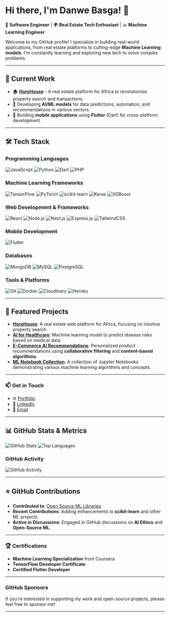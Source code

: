 # Hi there, I'm Danwe Basga! 👋

🚀 **Software Engineer** | 🌍 **Real Estate Tech Enthusiast** | 📊 **Machine Learning Engineer**  

Welcome to my GitHub profile! I specialize in building real-world applications, from real estate platforms to cutting-edge **Machine Learning models**. I'm constantly learning and exploring new tech to solve complex problems.

---

## 🔭 **Current Work**
- 🏠 **[HoroHouse](https://github.com/yourusername/HoroHouse)** - A real estate platform for Africa to revolutionize property search and transactions.
- 🤖 Developing **AI/ML models** for data predictions, automation, and recommendations in various sectors.
- 📱 Building **mobile applications** using **Flutter** (Dart) for cross-platform development.

---

## 🛠️ **Tech Stack**  

### **Programming Languages**
![JavaScript](https://img.shields.io/badge/-JavaScript-000?logo=javascript)
![Python](https://img.shields.io/badge/-Python-000?logo=python)
![Dart](https://img.shields.io/badge/-Dart-000?logo=dart)
![PHP](https://img.shields.io/badge/-PHP-000?logo=php)

### **Machine Learning Frameworks**
![TensorFlow](https://img.shields.io/badge/-TensorFlow-000?logo=tensorflow)
![PyTorch](https://img.shields.io/badge/-PyTorch-000?logo=pytorch)
![scikit-learn](https://img.shields.io/badge/-scikit_learn-000?logo=scikit-learn)
![Keras](https://img.shields.io/badge/-Keras-000?logo=keras)
![XGBoost](https://img.shields.io/badge/-XGBoost-000?logo=xgboost)

### **Web Development & Frameworks**
![React](https://img.shields.io/badge/-React-000?logo=react)
![Node.js](https://img.shields.io/badge/-Node.js-000?logo=node.js)
![Next.js](https://img.shields.io/badge/-Next.js-000?logo=next.js)
![Express.js](https://img.shields.io/badge/-Express.js-000?logo=express)
![TailwindCSS](https://img.shields.io/badge/-TailwindCSS-000?logo=tailwind-css)

### **Mobile Development**
![Flutter](https://img.shields.io/badge/-Flutter-000?logo=flutter)

### **Databases**
![MongoDB](https://img.shields.io/badge/-MongoDB-000?logo=mongodb)
![MySQL](https://img.shields.io/badge/-MySQL-000?logo=mysql)
![PostgreSQL](https://img.shields.io/badge/-PostgreSQL-000?logo=postgresql)

### **Tools & Platforms**
![Git](https://img.shields.io/badge/-Git-000?logo=git)
![Docker](https://img.shields.io/badge/-Docker-000?logo=docker)
![Cloudinary](https://img.shields.io/badge/-Cloudinary-000?logo=cloudinary)
![Heroku](https://img.shields.io/badge/-Heroku-000?logo=heroku)

---

## 🚀 **Featured Projects**
- **[HoroHouse](https://github.com/yourusername/HoroHouse)**: A real estate web platform for Africa, focusing on intuitive property search.
- **[AI for Healthcare](https://github.com/yourusername/AI-Healthcare)**: Machine learning model to predict disease risks based on medical data.
- **[E-Commerce AI Recommendations](https://github.com/yourusername/E-Commerce-AI)**: Personalized product recommendations using **collaborative filtering** and **content-based algorithms**.
- **[ML Notebook Collection](https://github.com/yourusername/ML-Notebooks)**: A collection of Jupyter Notebooks demonstrating various machine learning algorithms and concepts.

---

### 📫 **Get in Touch**
- 🌐 [Portfolio](https://yourportfolio.com)
- 💼 [LinkedIn](https://linkedin.com/in/yourusername)
- 📧 [Email](mailto:your-email@example.com)

---

## 📊 **GitHub Stats & Metrics**
![GitHub Stats](https://github-readme-stats.vercel.app/api?username=yourusername&show_icons=true&hide_title=true)
![Top Languages](https://github-readme-stats.vercel.app/api/top-langs/?username=yourusername&layout=compact)

### **GitHub Activity**
![GitHub Activity](https://github-readme-activity-graph.cyclic.app/graph?username=yourusername)

---

## ⭐ **GitHub Contributions**
- **Contributed to**: [Open Source ML Libraries](https://github.com/yourusername?tab=contributions)
- **Recent Contributions**: Adding enhancements to **scikit-learn** and other ML projects.
- **Active in Discussions**: Engaged in GitHub discussions on **AI Ethics** and **Open-Source ML**.

---

### 🏆 **Certifications**
- **Machine Learning Specialization** from Coursera
- **TensorFlow Developer Certificate**  
- **Certified Flutter Developer**

---

### **GitHub Sponsors**
If you're interested in supporting my work and open-source projects, please feel free to sponsor me!

---
